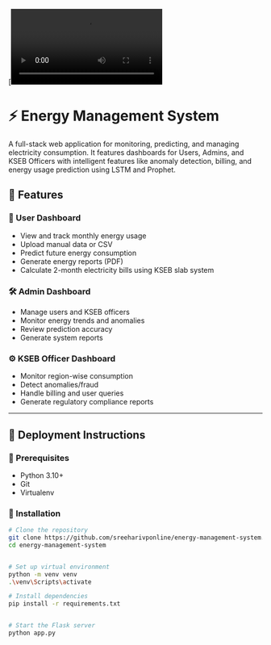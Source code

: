 [![Watch Demo](watt-predict.mp4)
# ⚡ Energy Management System

A full-stack web application for monitoring, predicting, and managing electricity consumption. It features dashboards for Users, Admins, and KSEB Officers with intelligent features like anomaly detection, billing, and energy usage prediction using LSTM and Prophet.

## 🔧 Features

### 👤 User Dashboard
- View and track monthly energy usage
- Upload manual data or CSV
- Predict future energy consumption
- Generate energy reports (PDF)
- Calculate 2-month electricity bills using KSEB slab system

### 🛠️ Admin Dashboard
- Manage users and KSEB officers
- Monitor energy trends and anomalies
- Review prediction accuracy
- Generate system reports

### ⚙️ KSEB Officer Dashboard
- Monitor region-wise consumption
- Detect anomalies/fraud
- Handle billing and user queries
- Generate regulatory compliance reports

---

## 🚀 Deployment Instructions

### 🔗 Prerequisites
- Python 3.10+
- Git
- Virtualenv

### 🔌 Installation

```bash
# Clone the repository
git clone https://github.com/sreeharivponline/energy-management-system.git
cd energy-management-system 


# Set up virtual environment
python -m venv venv
.\venv\Scripts\activate

# Install dependencies
pip install -r requirements.txt


# Start the Flask server
python app.py

